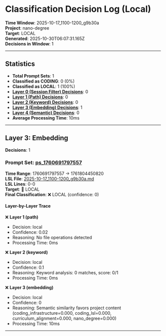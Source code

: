 # Classification Decision Log (Local)

**Time Window**: 2025-10-17_1100-1200_g9b30a<br>
**Project**: nano-degree<br>
**Target**: LOCAL<br>
**Generated**: 2025-10-30T06:07:31.165Z<br>
**Decisions in Window**: 1

---

## Statistics

- **Total Prompt Sets**: 1
- **Classified as CODING**: 0 (0%)
- **Classified as LOCAL**: 1 (100%)
- **[Layer 0 (Session Filter) Decisions](#layer-0-session-filter)**: 0
- **[Layer 1 (Path) Decisions](#layer-1-path)**: 0
- **[Layer 2 (Keyword) Decisions](#layer-2-keyword)**: 0
- **[Layer 3 (Embedding) Decisions](#layer-3-embedding)**: 1
- **[Layer 4 (Semantic) Decisions](#layer-4-semantic)**: 0
- **Average Processing Time**: 10ms

---

## Layer 3: Embedding

**Decisions**: 1

### Prompt Set: [ps_1760691797557](../../history/2025-10-17_1100-1200_g9b30a.md#ps_1760691797557)

**Time Range**: 1760691797557 → 1761804450820<br>
**LSL File**: [2025-10-17_1100-1200_g9b30a.md](../../history/2025-10-17_1100-1200_g9b30a.md#ps_1760691797557)<br>
**LSL Lines**: 0-0<br>
**Target**: 📍 LOCAL<br>
**Final Classification**: ❌ LOCAL (confidence: 0)

#### Layer-by-Layer Trace

❌ **Layer 1 (path)**
- Decision: local
- Confidence: 0.02
- Reasoning: No file operations detected
- Processing Time: 0ms

❌ **Layer 2 (keyword)**
- Decision: local
- Confidence: 0.1
- Reasoning: Keyword analysis: 0 matches, score: 0/1
- Processing Time: 0ms

❌ **Layer 3 (embedding)**
- Decision: local
- Confidence: 0
- Reasoning: Semantic similarity favors project content (coding_infrastructure=0.000, coding_lsl=0.000, curriculum_alignment=0.000, nano_degree=0.000)
- Processing Time: 10ms

---

